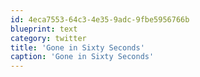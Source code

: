 ```yaml
---
id: 4eca7553-64c3-4e35-9adc-9fbe5956766b
blueprint: text
category: twitter
title: 'Gone in Sixty Seconds'
caption: 'Gone in Sixty Seconds'
---
```

